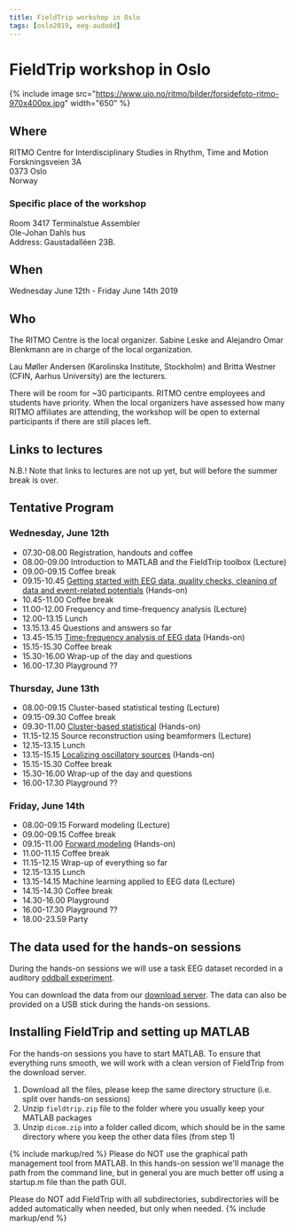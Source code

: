 ```yaml
---
title: FieldTrip workshop in Oslo
tags: [oslo2019, eeg-audodd]
---
```


# FieldTrip workshop in Oslo

{% include image src="https://www.uio.no/ritmo/bilder/forsidefoto-ritmo-970x400px.jpg" width="650" %}

## Where

RITMO Centre for Interdisciplinary Studies in Rhythm, Time and Motion  
Forskningsveien 3A  
0373 Oslo  
Norway

### Specific place of the workshop

Room 3417 Terminalstue Assembler  
Ole-Johan Dahls hus  
Address: Gaustadalléen 23B.  

## When

Wednesday June 12th - Friday June 14th 2019

## Who

The RITMO Centre is the local organizer. Sabine Leske and Alejandro Omar Blenkmann are in charge of the local organization.

Lau Møller Andersen (Karolinska Institute, Stockholm) and Britta Westner (CFIN, Aarhus University) are the lecturers.  

There will be room for ~30 participants. RITMO centre employees and students have priority. When the local organizers have assessed how many RITMO affiliates are attending, the workshop will be open to external participants if there are still places left.

## Links to lectures

N.B.! Note that links to lectures are not up yet, but will before the summer break is over.

## Tentative Program

### Wednesday, June 12th

- 07.30-08.00 Registration, handouts and coffee
- 08.00-09.00 Introduction to MATLAB and the FieldTrip toolbox (Lecture)
- 09.00-09.15 Coffee break
- 09.15-10.45 [Getting started with EEG data, quality checks, cleaning of data and event-related potentials](/workshop/oslo2019/introduction) (Hands-on)
- 10.45-11.00 Coffee break
- 11.00-12.00 Frequency and time-frequency analysis (Lecture)
- 12.00-13.15 Lunch
- 13.15.13.45 Questions and answers so far
- 13.45-15.15 [Time-frequency analysis of EEG data](/workshop/oslo2019/timefrequency) (Hands-on)
- 15.15-15.30 Coffee break
- 15.30-16.00 Wrap-up of the day and questions
- 16.00-17.30 Playground ??

### Thursday, June 13th

- 08.00-09.15 Cluster-based statistical testing (Lecture)
- 09.15-09.30 Coffee break
- 09.30-11.00 [Cluster-based statistical](/workshop/oslo2019/statistics) (Hands-on)
- 11.15-12.15 Source reconstruction using beamformers (Lecture)
- 12.15-13.15 Lunch
- 13.15-15.15 [Localizing oscillatory sources](/workshop/oslo2019/beamforming) (Hands-on)
- 15.15-15.30 Coffee break
- 15.30-16.00 Wrap-up of the day and questions
- 16.00-17.30 Playground ??


### Friday, June 14th

- 08.00-09.15 Forward modeling (Lecture)
- 09.00-09.15 Coffee break
- 09.15-11.00 [Forward modeling](/workshop/oslo2019/forward_modeling) (Hands-on)
- 11.00-11.15 Coffee break
- 11.15-12.15 Wrap-up of everything so far
- 12.15-13.15 Lunch
- 13.15-14.15 Machine learning applied to EEG data (Lecture)
- 14.15-14.30 Coffee break
- 14.30-16.00 Playground
- 16.00-17.30 Playground ??
- 18.00-23.59 Party

## The data used for the hands-on sessions

During the hands-on sessions we will use a task EEG dataset recorded in a auditory [oddball experiment](/workshop/natmeg2014/meg_audodd).

You can download the data from our [download server](https://download.fieldtriptoolbox.org/workshop/oslo2019/). The data can also be provided on a USB stick during the hands-on sessions.

## Installing FieldTrip and setting up MATLAB

For the hands-on sessions you have to start MATLAB. To ensure that everything runs smooth, we will work with a clean version of FieldTrip from the download server.

1. Download all the files, please keep the same directory structure (i.e. split over hands-on sessions)
2. Unzip `fieldtrip.zip` file to the folder where you usually keep your MATLAB packages
3. Unzip `dicom.zip` into a folder called dicom, which should be in the same directory where you keep the other data files (from step 1)

{% include markup/red %}
Please do NOT use the graphical path management tool from MATLAB. In this hands-on session we'll manage the path from the command line, but in general you are much better off using a startup.m file than the path GUI.

Please do NOT add FieldTrip with all subdirectories, subdirectories will be added automatically when needed, but only when needed.
{% include markup/end %}

